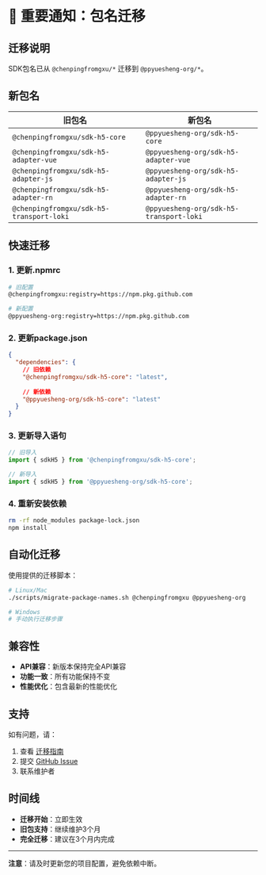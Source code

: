 # 🚨 重要通知：包名迁移

## 迁移说明

SDK包名已从 `@chenpingfromgxu/*` 迁移到 `@ppyuesheng-org/*`。

## 新包名

| 旧包名 | 新包名 |
|--------|--------|
| `@chenpingfromgxu/sdk-h5-core` | `@ppyuesheng-org/sdk-h5-core` |
| `@chenpingfromgxu/sdk-h5-adapter-vue` | `@ppyuesheng-org/sdk-h5-adapter-vue` |
| `@chenpingfromgxu/sdk-h5-adapter-js` | `@ppyuesheng-org/sdk-h5-adapter-js` |
| `@chenpingfromgxu/sdk-h5-adapter-rn` | `@ppyuesheng-org/sdk-h5-adapter-rn` |
| `@chenpingfromgxu/sdk-h5-transport-loki` | `@ppyuesheng-org/sdk-h5-transport-loki` |

## 快速迁移

### 1. 更新.npmrc

```bash
# 旧配置
@chenpingfromgxu:registry=https://npm.pkg.github.com

# 新配置
@ppyuesheng-org:registry=https://npm.pkg.github.com
```

### 2. 更新package.json

```json
{
  "dependencies": {
    // 旧依赖
    "@chenpingfromgxu/sdk-h5-core": "latest",
    
    // 新依赖
    "@ppyuesheng-org/sdk-h5-core": "latest"
  }
}
```

### 3. 更新导入语句

```typescript
// 旧导入
import { sdkH5 } from '@chenpingfromgxu/sdk-h5-core';

// 新导入
import { sdkH5 } from '@ppyuesheng-org/sdk-h5-core';
```

### 4. 重新安装依赖

```bash
rm -rf node_modules package-lock.json
npm install
```

## 自动化迁移

使用提供的迁移脚本：

```bash
# Linux/Mac
./scripts/migrate-package-names.sh @chenpingfromgxu @ppyuesheng-org

# Windows
# 手动执行迁移步骤
```

## 兼容性

- **API兼容**：新版本保持完全API兼容
- **功能一致**：所有功能保持不变
- **性能优化**：包含最新的性能优化

## 支持

如有问题，请：
1. 查看 [迁移指南](./USER-MIGRATION-GUIDE.md)
2. 提交 [GitHub Issue](https://github.com/ppyuesheng-org/py-gitea/issues)
3. 联系维护者

## 时间线

- **迁移开始**：立即生效
- **旧包支持**：继续维护3个月
- **完全迁移**：建议在3个月内完成

---

**注意**：请及时更新您的项目配置，避免依赖中断。
